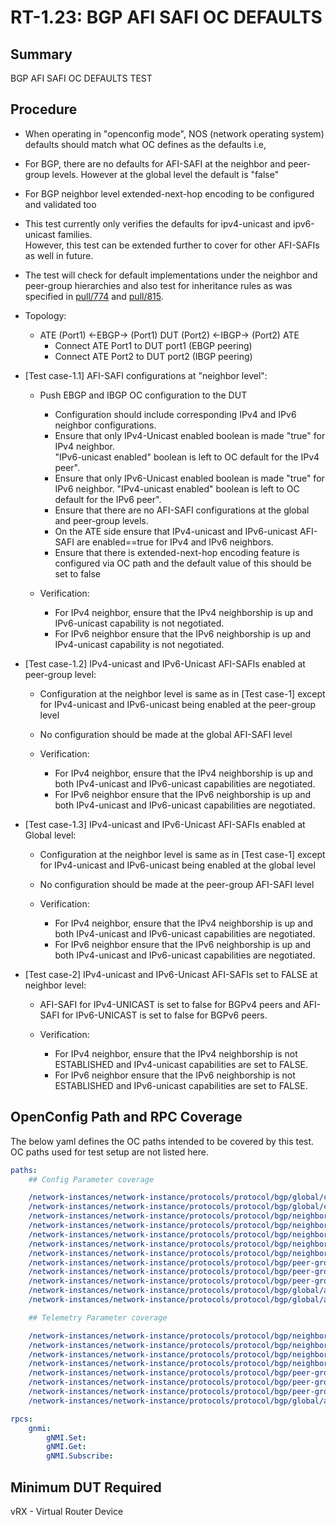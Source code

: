 # RT-1.23: BGP AFI SAFI OC DEFAULTS

## Summary

BGP AFI SAFI OC DEFAULTS TEST

## Procedure

*   When operating in "openconfig mode", NOS (network operating system) defaults should match what OC 
    defines as the defaults i.e,
*   For BGP, there are no defaults for AFI-SAFI at the neighbor and peer-group levels. However at the
    global level the default is "false"
*   For BGP neighbor level extended-next-hop encoding to be configured and validated too
*   This test currently only verifies the defaults for ipv4-unicast and ipv6-unicast families.      
    However, this test can be extended further to cover for other AFI-SAFIs as well in future. 
*   The test will check for default implementations under the neighbor and peer-group hierarchies and 
    also test for inheritance rules as was specified in [pull/774](https://github.com/openconfig/public/pull/774) and [pull/815](https://github.com/openconfig/public/pull/815).


*   Topology:
    *   ATE (Port1) <-EBGP-> (Port1) DUT (Port2) <-IBGP-> (Port2) ATE
        *   Connect ATE Port1 to DUT port1 (EBGP peering)
        *   Connect ATE Port2 to DUT port2 (IBGP peering)

*   [Test case-1.1] AFI-SAFI configurations at "neighbor level":
    
    *   Push EBGP and IBGP OC configuration to the DUT 
        *   Configuration should include corresponding IPv4 and IPv6 neighbor configurations.
        *   Ensure that only IPv4-Unicast enabled boolean is made "true" for IPv4 neighbor.    
            "IPv6-unicast enabled" boolean is left to OC default for the IPv4 peer".
        *   Ensure that only IPv6-Unicast enabled boolean is made "true" for IPv6 neighbor. 
            "IPv4-unicast enabled" boolean is left to OC default for the IPv6 peer".
        *   Ensure that there are no AFI-SAFI configurations at the global and peer-group levels. 
        *   On the ATE side ensure that IPv4-unicast and IPv6-unicast AFI-SAFI are enabled==true for 
            IPv4 and IPv6 neighbors.
        *   Ensure that there is extended-next-hop encoding feature is configured via OC path and the
            default value of this should be set to false
    
    *   Verification:
        *   For IPv4 neighbor, ensure that the IPv4 neighborship is up and IPv6-unicast capability is 
            not negotiated.
        *   For IPv6 neighbor ensure that the IPv6 neighborship is up and IPv4-unicast capability is 
            not negotiated.

*   [Test case-1.2] IPv4-unicast and IPv6-Unicast AFI-SAFIs enabled at peer-group level:
    
    *   Configuration at the neighbor level is same as in [Test case-1] except for IPv4-unicast and 
        IPv6-unicast being enabled at the peer-group level
    *   No configuration should be made at the global AFI-SAFI level
    
    *   Verification:
        *   For IPv4 neighbor, ensure that the IPv4 neighborship is up and both IPv4-unicast and 
            IPv6-unicast capabilities are negotiated.
        *   For IPv6 neighbor ensure that the IPv6 neighborship is up and both IPv4-unicast and 
            IPv6-unicast capabilities are negotiated.


*   [Test case-1.3] IPv4-unicast and IPv6-Unicast AFI-SAFIs enabled at Global level:
   
    *   Configuration at the neighbor level is same as in [Test case-1] except for IPv4-unicast and 
        IPv6-unicast being enabled at the global level
    *   No configuration should be made at the peer-group AFI-SAFI level
   
    *   Verification:
        *   For IPv4 neighbor, ensure that the IPv4 neighborship is up and both IPv4-unicast and 
            IPv6-unicast capabilities are negotiated.
        *   For IPv6 neighbor ensure that the IPv6 neighborship is up and both IPv4-unicast and 
            IPv6-unicast capabilities are negotiated.

*   [Test case-2] IPv4-unicast and IPv6-Unicast AFI-SAFIs set to FALSE at neighbor level:

    *   AFI-SAFI for IPv4-UNICAST is set to false for BGPv4 peers and AFI-SAFI for IPv6-UNICAST is set to
        false for BGPv6 peers.

    *   Verification:
        *   For IPv4 neighbor, ensure that the IPv4 neighborship is not ESTABLISHED and
            IPv4-unicast capabilities are set to FALSE.
        *   For IPv6 neighbor ensure that the IPv6 neighborship is not ESTABLISHED and
            IPv6-unicast capabilities are set to FALSE.


## OpenConfig Path and RPC Coverage

The below yaml defines the OC paths intended to be covered by this test.  OC paths used for test setup are not listed here.

```yaml
paths:
    ## Config Parameter coverage

    /network-instances/network-instance/protocols/protocol/bgp/global/config/as:
    /network-instances/network-instance/protocols/protocol/bgp/global/config/router-id:
    /network-instances/network-instance/protocols/protocol/bgp/neighbors/neighbor/config/auth-password:
    /network-instances/network-instance/protocols/protocol/bgp/neighbors/neighbor/config/neighbor-address:
    /network-instances/network-instance/protocols/protocol/bgp/neighbors/neighbor/config/peer-as:
    /network-instances/network-instance/protocols/protocol/bgp/neighbors/neighbor/neighbor-address:
    /network-instances/network-instance/protocols/protocol/bgp/neighbors/neighbor/afi-safis/afi-safi/config/enabled:
    /network-instances/network-instance/protocols/protocol/bgp/peer-groups/peer-group/config/auth-password:
    /network-instances/network-instance/protocols/protocol/bgp/peer-groups/peer-group/config/peer-as:
    /network-instances/network-instance/protocols/protocol/bgp/peer-groups/peer-group/afi-safis/afi-safi/config/enabled:
    /network-instances/network-instance/protocols/protocol/bgp/global/afi-safis/afi-safi/config/enabled:
    /network-instances/network-instance/protocols/protocol/bgp/global/afi-safis/afi-safi/ipv4-unicast/config/extended-next-hop-encoding:

    ## Telemetry Parameter coverage

    /network-instances/network-instance/protocols/protocol/bgp/neighbors/neighbor/state/session-state:
    /network-instances/network-instance/protocols/protocol/bgp/neighbors/neighbor/state/supported-capabilities: 
    /network-instances/network-instance/protocols/protocol/bgp/neighbors/neighbor/state/peer-type:
    /network-instances/network-instance/protocols/protocol/bgp/neighbors/neighbor/state/peer-as:
    /network-instances/network-instance/protocols/protocol/bgp/peer-groups/peer-group/state/peer-type:
    /network-instances/network-instance/protocols/protocol/bgp/peer-groups/peer-group/state/peer-as:
    /network-instances/network-instance/protocols/protocol/bgp/peer-groups/peer-group/state/local-as:
    /network-instances/network-instance/protocols/protocol/bgp/global/afi-safis/afi-safi/ipv4-unicast/state/extended-next-hop-encoding:

rpcs:
    gnmi:
        gNMI.Set:
        gNMI.Get:
        gNMI.Subscribe:
```
## Minimum DUT Required

vRX - Virtual Router Device
